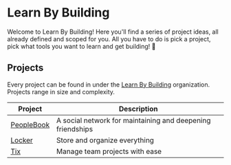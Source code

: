 # Learn By Building

Welcome to Learn By Building! Here you'll find a series of project ideas, all already defined and scoped for you. All you have to do is pick a project, pick what tools you want to learn and get building! :construction:

## Projects

Every project can be found in under the [Learn By Building](https://github.com/LearnByBuildingCo) organization. Projects range in size and complexity.

| Project | Description |
| --- | --- |
| [PeopleBook](https://github.com/LearnByBuildingCo/FriendBook) | A social network for maintaining and deepening friendships |
| [Locker](https://github.com/LearnByBuildingCo/Locker) | Store and organize everything |
| [Tix](https://github.com/LearnByBuildingCo/Tix) | Manage team projects with ease |

